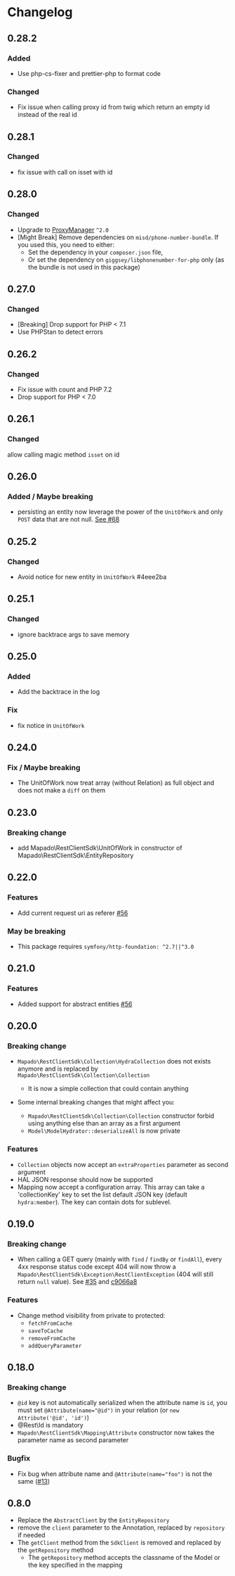 Changelog
======================

## 0.28.2
### Added 
  * Use php-cs-fixer and prettier-php to format code

### Changed
  * Fix issue when calling proxy id from twig which return an empty id instead of the real id

## 0.28.1
### Changed
  * fix issue with call on isset with id

## 0.28.0
### Changed
  * Upgrade to [ProxyManager](https://packagist.org/packages/ocramius/proxy-manager) `^2.0`
  * [Might Break] Remove dependencies on `misd/phone-number-bundle`. If you used this, you need to either: 
    * Set the dependency in your `composer.json` file,
    * Or set the dependency on `giggsey/libphonenumber-for-php` only (as the bundle is not used in this package)

## 0.27.0
### Changed
  * [Breaking] Drop support for PHP < 7.1
  * Use PHPStan to detect errors

## 0.26.2
### Changed
  * Fix issue with count and PHP 7.2
  * Drop support for PHP < 7.0

## 0.26.1
### Changed
   allow calling magic method `isset` on id

## 0.26.0
### Added / Maybe breaking
  * persisting an entity now leverage the power of the `UnitOfWork` and only `POST` data that are not null. [See #68](https://github.com/mapado/rest-client-sdk/pull/68)

## 0.25.2
### Changed
  * Avoid notice for new entity in `UnitOfWork` #4eee2ba

## 0.25.1
### Changed
  * ignore backtrace args to save memory

## 0.25.0
### Added
  * Add the backtrace in the log

### Fix 
  * fix notice in `UnitOfWork`

## 0.24.0
### Fix / Maybe breaking
  * The UnitOfWork now treat array (without Relation) as full object and does not make a `diff` on them

## 0.23.0
### Breaking change
  * add Mapado\RestClientSdk\UnitOfWork in constructor of Mapado\RestClientSdk\EntityRepository

## 0.22.0
### Features
  * Add current request uri as referer [#56](https://github.com/mapado/rest-client-sdk/pull/59)

### May be breaking
  * This package requires `symfony/http-foundation: ^2.7||^3.0`

## 0.21.0
### Features
  * Added support for abstract entities [#56](https://github.com/mapado/rest-client-sdk/pull/56)


## 0.20.0
### Breaking change
  * `Mapado\RestClientSdk\Collection\HydraCollection` does not exists anymore and is replaced by `Mapado\RestClientSdk\Collection\Collection`
    * It is now a simple collection that could contain anything

  * Some internal breaking changes that might affect you:
    * `Mapado\RestClientSdk\Collection\Collection` constructor forbid using anything else than an array as a first argument
    * `Model\ModelHydrator::deserializeAll` is now private

### Features
  * `Collection` objects now accept an `extraProperties` parameter as second argument
  * HAL JSON response should now be supported
  * Mapping now accept a configuration array. This array can take a 'collectionKey' key to set the list default JSON key (default `hydra:member`). The key can contain dots for sublevel.

## 0.19.0
### Breaking change
  * When calling a GET query (mainly with `find` / `findBy` or `findAll`), every 4xx response status code except 404 will now throw a `Mapado\RestClientSdk\Exception\RestClientException` (404 will still return `null` value). See [#35](https://github.com/mapado/rest-client-sdk/pull/35/files) and [c9066a8](https://github.com/mapado/rest-client-sdk/commit/c9066a8c18ff1b2bbce3e230a6517ce5d9c5dd19)

### Features
  * Change method visibility from private to protected:
    * `fetchFromCache`
    * `saveToCache`
    * `removeFromCache`
    * `addQueryParameter`


## 0.18.0
### Breaking change
  * `@id` key is not automatically serialized when the attribute name is `id`, you must set `@Attribute(name="@id")` in your relation (or `new Attribute('@id', 'id')`)
  * @Rest\Id is mandatory
  * `Mapado\RestClientSdk\Mapping\Attribute` constructor now takes the parameter name as second parameter

### Bugfix
  * Fix bug when attribute name and `@Attribute(name="foo")` is not the same ([#13](https://github.com/mapado/rest-client-sdk/issues/13))

## 0.8.0
* Replace the `AbstractClient` by the `EntityRepository`
* remove the `client` parameter to the Annotation, replaced by `repository` if needed
* The `getClient` method from the `SdkClient` is removed and replaced by the `getRepository` method
  * The `getRepository` method accepts the classname of the Model or the key specified in the mapping
